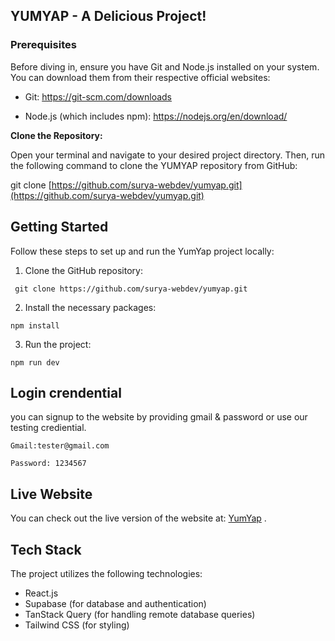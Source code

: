 ## YUMYAP - A Delicious Project!

### Prerequisites

Before diving in, ensure you have Git and Node.js installed on your system. You can download them from their respective official websites:

- Git: https://git-scm.com/downloads

- Node.js (which includes npm): https://nodejs.org/en/download/

**Clone the Repository:**

Open your terminal and navigate to your desired project directory. Then, run the following command to clone the YUMYAP repository from GitHub:

git clone [https://github.com/surya-webdev/yumyap.git](https://github.com/surya-webdev/yumyap.git)

## Getting Started

Follow these steps to set up and run the YumYap project locally:

1. Clone the GitHub repository:

` git clone https://github.com/surya-webdev/yumyap.git`

2. Install the necessary packages:

`npm install`

3. Run the project:

`npm run dev`

## Login crendential

you can signup to the website by providing gmail & password or use our testing crediential.

`Gmail:tester@gmail.com`

`Password: 1234567`

## Live Website

You can check out the live version of the website at: [YumYap](https://yumyap.netlify.app/) .

## Tech Stack

The project utilizes the following technologies:

- React.js
- Supabase (for database and authentication)
- TanStack Query (for handling remote database queries)
- Tailwind CSS (for styling)

